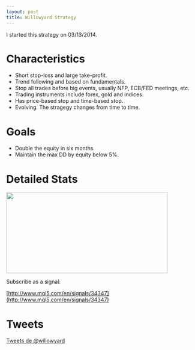 ```yaml
---
layout: post
title: Willowyard Strategy
---
```


I started this strategy on 03/13/2014.

Characteristics
=======

* Short stop-loss and large take-profit. 
* Trend following and based on fundamentals.
* Stop all trades before big events, usually NFP, ECB/FED meetings, etc.
* Trading instruments include forex, gold and indices.
* Has price-based stop and time-based stop.
* Evolving. The stragegy changes from time to time.

Goals
=======

* Double the equity in six months.
* Maintain the max DD by equity below 5%.

Detailed Stats
=======

<a href="http://www.myfxbook.com/members/cylfx/Willowyard/866193"><img  border="0" width="430" height="215" src="http://widgets.myfxbook.com/widgets/866193/large.jpg"/></a>

Subscribe as a signal:

[http://www.mql5.com/en/signals/34347](http://www.mql5.com/en/signals/34347)

Tweets
=======

<a class="twitter-timeline" href="https://twitter.com/willowyard" data-widget-id="468522361235312641">Tweets de @willowyard</a>
<script>!function(d,s,id){var js,fjs=d.getElementsByTagName(s)[0],p=/^http:/.test(d.location)?'http':'https';if(!d.getElementById(id)){js=d.createElement(s);js.id=id;js.src=p+"://platform.twitter.com/widgets.js";fjs.parentNode.insertBefore(js,fjs);}}(document,"script","twitter-wjs");</script>

